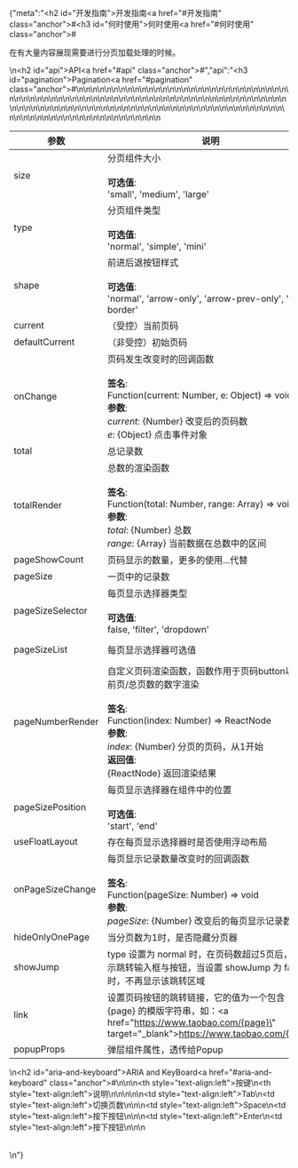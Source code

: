 {"meta":"<h2 id=\"&#x5F00;&#x53D1;&#x6307;&#x5357;\">&#x5F00;&#x53D1;&#x6307;&#x5357;<a href=\"#&#x5F00;&#x53D1;&#x6307;&#x5357;\" class=\"anchor\">#</a></h2><h3 id=\"&#x4F55;&#x65F6;&#x4F7F;&#x7528;\">&#x4F55;&#x65F6;&#x4F7F;&#x7528;<a href=\"#&#x4F55;&#x65F6;&#x4F7F;&#x7528;\" class=\"anchor\">#</a></h3><p>&#x5728;&#x6709;&#x5927;&#x91CF;&#x5185;&#x5BB9;&#x5C55;&#x73B0;&#x9700;&#x8981;&#x8FDB;&#x884C;&#x5206;&#x9875;&#x52A0;&#x8F7D;&#x5904;&#x7406;&#x7684;&#x65F6;&#x5019;&#x3002;</p>\n<h2 id=\"api\">API<a href=\"#api\" class=\"anchor\">#</a></h2>","api":"<h3 id=\"pagination\">Pagination<a href=\"#pagination\" class=\"anchor\">#</a></h3><table>\n<thead>\n<tr>\n<th>&#x53C2;&#x6570;</th>\n<th>&#x8BF4;&#x660E;</th>\n<th>&#x7C7B;&#x578B;</th>\n<th>&#x9ED8;&#x8BA4;&#x503C;</th>\n</tr>\n</thead>\n<tbody>\n<tr>\n<td>size</td>\n<td>&#x5206;&#x9875;&#x7EC4;&#x4EF6;&#x5927;&#x5C0F;<br><br><strong>&#x53EF;&#x9009;&#x503C;</strong>:<br>&apos;small&apos;, &apos;medium&apos;, &apos;large&apos;</td>\n<td>Enum</td>\n<td>&apos;medium&apos;</td>\n</tr>\n<tr>\n<td>type</td>\n<td>&#x5206;&#x9875;&#x7EC4;&#x4EF6;&#x7C7B;&#x578B;<br><br><strong>&#x53EF;&#x9009;&#x503C;</strong>:<br>&apos;normal&apos;, &apos;simple&apos;, &apos;mini&apos;</td>\n<td>Enum</td>\n<td>&apos;normal&apos;</td>\n</tr>\n<tr>\n<td>shape</td>\n<td>&#x524D;&#x8FDB;&#x540E;&#x9000;&#x6309;&#x94AE;&#x6837;&#x5F0F;<br><br><strong>&#x53EF;&#x9009;&#x503C;</strong>:<br>&apos;normal&apos;, &apos;arrow-only&apos;, &apos;arrow-prev-only&apos;, &apos;no-border&apos;</td>\n<td>Enum</td>\n<td>&apos;normal&apos;</td>\n</tr>\n<tr>\n<td>current</td>\n<td>&#xFF08;&#x53D7;&#x63A7;&#xFF09;&#x5F53;&#x524D;&#x9875;&#x7801;</td>\n<td>Number</td>\n<td>-</td>\n</tr>\n<tr>\n<td>defaultCurrent</td>\n<td>&#xFF08;&#x975E;&#x53D7;&#x63A7;&#xFF09;&#x521D;&#x59CB;&#x9875;&#x7801;</td>\n<td>Number</td>\n<td>1</td>\n</tr>\n<tr>\n<td>onChange</td>\n<td>&#x9875;&#x7801;&#x53D1;&#x751F;&#x6539;&#x53D8;&#x65F6;&#x7684;&#x56DE;&#x8C03;&#x51FD;&#x6570;<br><br><strong>&#x7B7E;&#x540D;</strong>:<br>Function(current: Number, e: Object) =&gt; void<br><strong>&#x53C2;&#x6570;</strong>:<br><em>current</em>: {Number} &#x6539;&#x53D8;&#x540E;&#x7684;&#x9875;&#x7801;&#x6570;<br>_e_: {Object} &#x70B9;&#x51FB;&#x4E8B;&#x4EF6;&#x5BF9;&#x8C61;</td>\n<td>Function</td>\n<td>() =&gt; {}</td>\n</tr>\n<tr>\n<td>total</td>\n<td>&#x603B;&#x8BB0;&#x5F55;&#x6570;</td>\n<td>Number</td>\n<td>100</td>\n</tr>\n<tr>\n<td>totalRender</td>\n<td>&#x603B;&#x6570;&#x7684;&#x6E32;&#x67D3;&#x51FD;&#x6570;<br><br><strong>&#x7B7E;&#x540D;</strong>:<br>Function(total: Number, range: Array) =&gt; void<br><strong>&#x53C2;&#x6570;</strong>:<br><em>total</em>: {Number} &#x603B;&#x6570;<br><em>range</em>: {Array} &#x5F53;&#x524D;&#x6570;&#x636E;&#x5728;&#x603B;&#x6570;&#x4E2D;&#x7684;&#x533A;&#x95F4;</td>\n<td>Function</td>\n<td>-</td>\n</tr>\n<tr>\n<td>pageShowCount</td>\n<td>&#x9875;&#x7801;&#x663E;&#x793A;&#x7684;&#x6570;&#x91CF;&#xFF0C;&#x66F4;&#x591A;&#x7684;&#x4F7F;&#x7528;...&#x4EE3;&#x66FF;</td>\n<td>Number</td>\n<td>5</td>\n</tr>\n<tr>\n<td>pageSize</td>\n<td>&#x4E00;&#x9875;&#x4E2D;&#x7684;&#x8BB0;&#x5F55;&#x6570;</td>\n<td>Number</td>\n<td>10</td>\n</tr>\n<tr>\n<td>pageSizeSelector</td>\n<td>&#x6BCF;&#x9875;&#x663E;&#x793A;&#x9009;&#x62E9;&#x5668;&#x7C7B;&#x578B;<br><br><strong>&#x53EF;&#x9009;&#x503C;</strong>:<br>false, &apos;filter&apos;, &apos;dropdown&apos;</td>\n<td>Enum</td>\n<td>false</td>\n</tr>\n<tr>\n<td>pageSizeList</td>\n<td>&#x6BCF;&#x9875;&#x663E;&#x793A;&#x9009;&#x62E9;&#x5668;&#x53EF;&#x9009;&#x503C;</td>\n<td>Array&lt;Number&gt;/Array&lt;Object&gt;</td>\n<td>[5, 10, 20]</td>\n</tr>\n<tr>\n<td>pageNumberRender</td>\n<td>&#x81EA;&#x5B9A;&#x4E49;&#x9875;&#x7801;&#x6E32;&#x67D3;&#x51FD;&#x6570;&#xFF0C;&#x51FD;&#x6570;&#x4F5C;&#x7528;&#x4E8E;&#x9875;&#x7801;button&#x4EE5;&#x53CA;&#x5F53;&#x524D;&#x9875;/&#x603B;&#x9875;&#x6570;&#x7684;&#x6570;&#x5B57;&#x6E32;&#x67D3;<br><br><strong>&#x7B7E;&#x540D;</strong>:<br>Function(index: Number) =&gt; ReactNode<br><strong>&#x53C2;&#x6570;</strong>:<br><em>index</em>: {Number} &#x5206;&#x9875;&#x7684;&#x9875;&#x7801;&#xFF0C;&#x4ECE;1&#x5F00;&#x59CB;<br><strong>&#x8FD4;&#x56DE;&#x503C;</strong>:<br>{ReactNode} &#x8FD4;&#x56DE;&#x6E32;&#x67D3;&#x7ED3;&#x679C;<br></td>\n<td>Function</td>\n<td>index =&gt; index</td>\n</tr>\n<tr>\n<td>pageSizePosition</td>\n<td>&#x6BCF;&#x9875;&#x663E;&#x793A;&#x9009;&#x62E9;&#x5668;&#x5728;&#x7EC4;&#x4EF6;&#x4E2D;&#x7684;&#x4F4D;&#x7F6E;<br><br><strong>&#x53EF;&#x9009;&#x503C;</strong>:<br>&apos;start&apos;, &apos;end&apos;</td>\n<td>Enum</td>\n<td>&apos;start&apos;</td>\n</tr>\n<tr>\n<td>useFloatLayout</td>\n<td>&#x5B58;&#x5728;&#x6BCF;&#x9875;&#x663E;&#x793A;&#x9009;&#x62E9;&#x5668;&#x65F6;&#x662F;&#x5426;&#x4F7F;&#x7528;&#x6D6E;&#x52A8;&#x5E03;&#x5C40;</td>\n<td>Boolean</td>\n<td>false</td>\n</tr>\n<tr>\n<td>onPageSizeChange</td>\n<td>&#x6BCF;&#x9875;&#x663E;&#x793A;&#x8BB0;&#x5F55;&#x6570;&#x91CF;&#x6539;&#x53D8;&#x65F6;&#x7684;&#x56DE;&#x8C03;&#x51FD;&#x6570;<br><br><strong>&#x7B7E;&#x540D;</strong>:<br>Function(pageSize: Number) =&gt; void<br><strong>&#x53C2;&#x6570;</strong>:<br><em>pageSize</em>: {Number} &#x6539;&#x53D8;&#x540E;&#x7684;&#x6BCF;&#x9875;&#x663E;&#x793A;&#x8BB0;&#x5F55;&#x6570;</td>\n<td>Function</td>\n<td>() =&gt; {}</td>\n</tr>\n<tr>\n<td>hideOnlyOnePage</td>\n<td>&#x5F53;&#x5206;&#x9875;&#x6570;&#x4E3A;1&#x65F6;&#xFF0C;&#x662F;&#x5426;&#x9690;&#x85CF;&#x5206;&#x9875;&#x5668;</td>\n<td>Boolean</td>\n<td>false</td>\n</tr>\n<tr>\n<td>showJump</td>\n<td>type &#x8BBE;&#x7F6E;&#x4E3A; normal &#x65F6;&#xFF0C;&#x5728;&#x9875;&#x7801;&#x6570;&#x8D85;&#x8FC7;5&#x9875;&#x540E;&#xFF0C;&#x4F1A;&#x663E;&#x793A;&#x8DF3;&#x8F6C;&#x8F93;&#x5165;&#x6846;&#x4E0E;&#x6309;&#x94AE;&#xFF0C;&#x5F53;&#x8BBE;&#x7F6E; showJump &#x4E3A; false &#x65F6;&#xFF0C;&#x4E0D;&#x518D;&#x663E;&#x793A;&#x8BE5;&#x8DF3;&#x8F6C;&#x533A;&#x57DF;</td>\n<td>Boolean</td>\n<td>true</td>\n</tr>\n<tr>\n<td>link</td>\n<td>&#x8BBE;&#x7F6E;&#x9875;&#x7801;&#x6309;&#x94AE;&#x7684;&#x8DF3;&#x8F6C;&#x94FE;&#x63A5;&#xFF0C;&#x5B83;&#x7684;&#x503C;&#x4E3A;&#x4E00;&#x4E2A;&#x5305;&#x542B; {page} &#x7684;&#x6A21;&#x7248;&#x5B57;&#x7B26;&#x4E32;&#xFF0C;&#x5982;&#xFF1A;<a href=\"https://www.taobao.com/{page}\" target=\"_blank\">https://www.taobao.com/{page}</a></td>\n<td>String</td>\n<td>-</td>\n</tr>\n<tr>\n<td>popupProps</td>\n<td>&#x5F39;&#x5C42;&#x7EC4;&#x4EF6;&#x5C5E;&#x6027;&#xFF0C;&#x900F;&#x4F20;&#x7ED9;Popup</td>\n<td>Object</td>\n<td>-</td>\n</tr>\n</tbody>\n</table>\n<h2 id=\"aria-and-keyboard\">ARIA and KeyBoard<a href=\"#aria-and-keyboard\" class=\"anchor\">#</a></h2><table>\n<thead>\n<tr>\n<th style=\"text-align:left\">&#x6309;&#x952E;</th>\n<th style=\"text-align:left\">&#x8BF4;&#x660E;</th>\n</tr>\n</thead>\n<tbody>\n<tr>\n<td style=\"text-align:left\">Tab</td>\n<td style=\"text-align:left\">&#x5207;&#x6362;&#x9875;&#x6570;</td>\n</tr>\n<tr>\n<td style=\"text-align:left\">Space</td>\n<td style=\"text-align:left\">&#x6309;&#x4E0B;&#x6309;&#x94AE;</td>\n</tr>\n<tr>\n<td style=\"text-align:left\">Enter</td>\n<td style=\"text-align:left\">&#x6309;&#x4E0B;&#x6309;&#x94AE;</td>\n</tr>\n</tbody>\n</table>\n"}